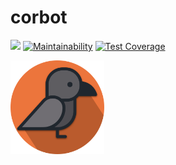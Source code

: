 # corbot

![](https://github.com/cblavier/corbot/workflows/Ruby/badge.svg)
[![Maintainability](https://api.codeclimate.com/v1/badges/984876aa21ec1c24a673/maintainability)](https://codeclimate.com/github/cblavier/corbot/maintainability)
[![Test Coverage](https://api.codeclimate.com/v1/badges/984876aa21ec1c24a673/test_coverage)](https://codeclimate.com/github/cblavier/corbot/test_coverage)

<img src="https://github.com/cblavier/corbot/raw/master/public/corbot.png"  width=150/>